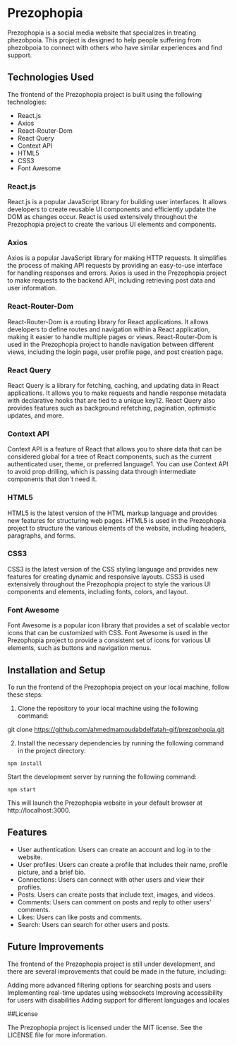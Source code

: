 # Prezophopia

Prezophopia is a social media website that specializes in treating phezobpoia. This project is designed to help people suffering from phezobpoia to connect with others who have similar experiences and find support.

## Technologies Used

The frontend of the Prezophopia project is built using the following technologies:

- React.js
- Axios
- React-Router-Dom
- React Query
- Context API
- HTML5
- CSS3
- Font Awesome

### React.js

React.js is a popular JavaScript library for building user interfaces. It allows developers to create reusable UI components and efficiently update the DOM as changes occur. React is used extensively throughout the Prezophopia project to create the various UI elements and components.

### Axios

Axios is a popular JavaScript library for making HTTP requests. It simplifies the process of making API requests by providing an easy-to-use interface for handling responses and errors. Axios is used in the Prezophopia project to make requests to the backend API, including retrieving post data and user information.

### React-Router-Dom

React-Router-Dom is a routing library for React applications. It allows developers to define routes and navigation within a React application, making it easier to handle multiple pages or views. React-Router-Dom is used in the Prezophopia project to handle navigation between different views, including the login page, user profile page, and post creation page.

### React Query

React Query is a library for fetching, caching, and updating data in React applications. It allows you to make requests and handle response metadata with declarative hooks that are tied to a unique key12. React Query also provides features such as background refetching, pagination, optimistic updates, and more.

### Context API

Context API is a feature of React that allows you to share data that can be considered global for a tree of React components, such as the current authenticated user, theme, or preferred language1. You can use Context API to avoid prop drilling, which is passing data through intermediate components that don`t need it.

### HTML5

HTML5 is the latest version of the HTML markup language and provides new features for structuring web pages. HTML5 is used in the Prezophopia project to structure the various elements of the website, including headers, paragraphs, and forms.

### CSS3

CSS3 is the latest version of the CSS styling language and provides new features for creating dynamic and responsive layouts. CSS3 is used extensively throughout the Prezophopia project to style the various UI components and elements, including fonts, colors, and layout.

### Font Awesome

Font Awesome is a popular icon library that provides a set of scalable vector icons that can be customized with CSS. Font Awesome is used in the Prezophopia project to provide a consistent set of icons for various UI elements, such as buttons and navigation menus.

## Installation and Setup

To run the frontend of the Prezophopia project on your local machine, follow these steps:

1. Clone the repository to your local machine using the following command:

git clone https://github.com/ahmedmamoudabdelfatah-gif/prezophopia.git

2. Install the necessary dependencies by running the following command in the project directory:

```
npm install
```

Start the development server by running the following command:

```
npm start
```

This will launch the Prezophopia website in your default browser at http://localhost:3000.

## Features

- User authentication: Users can create an account and log in to the website.
- User profiles: Users can create a profile that includes their name, profile picture, and a brief bio.
- Connections: Users can connect with other users and view their profiles.
- Posts: Users can create posts that include text, images, and videos.
- Comments: Users can comment on posts and reply to other users' comments.
- Likes: Users can like posts and comments.
- Search: Users can search for other users and posts.

## Future Improvements

The frontend of the Prezophopia project is still under development, and there are several improvements that could be made in the future, including:

Adding more advanced filtering options for searching posts and users
Implementing real-time updates using websockets
Improving accessibility for users with disabilities
Adding support for different languages and locales

##License

The Prezophopia project is licensed under the MIT license. See the LICENSE file for more information.
